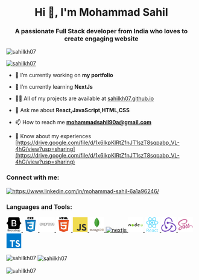 <h1 align="center">Hi 👋, I'm Mohammad Sahil</h1>
<h3 align="center">A passionate Full Stack developer from India who loves to create engaging website</h3>

<p align="left"> <img src="https://komarev.com/ghpvc/?username=sahilkh07&label=Profile%20views&color=0e75b6&style=flat" alt="sahilkh07" /> </p>

<p align="left"> <a href="https://github.com/ryo-ma/github-profile-trophy"><img src="https://github-profile-trophy.vercel.app/?username=sahilkh07" alt="sahilkh07" /></a> </p>

- 🔭 I’m currently working on **my portfolio**

- 🌱 I’m currently learning **NextJs**

- 👨‍💻 All of my projects are available at [sahilkh07.github.io](sahilkh07.github.io)

- 💬 Ask me about **React,JavaScript,HTML,CSS**

- 📫 How to reach me **mohammadsahil90a@gmail.com**

- 📄 Know about my experiences [https://drive.google.com/file/d/1x6IkpKIRtZfnJT1szT8sqpabp_VL-4hG/view?usp=sharing](https://drive.google.com/file/d/1x6IkpKIRtZfnJT1szT8sqpabp_VL-4hG/view?usp=sharing)

<h3 align="left">Connect with me:</h3>
<p align="left">
<a href="https://linkedin.com/in/https://www.linkedin.com/in/mohammad-sahil-6a1a96246/" target="blank"><img align="center" src="https://raw.githubusercontent.com/rahuldkjain/github-profile-readme-generator/master/src/images/icons/Social/linked-in-alt.svg" alt="https://www.linkedin.com/in/mohammad-sahil-6a1a96246/" height="30" width="40" /></a>
</p>

<h3 align="left">Languages and Tools:</h3>
<p align="left"> <a href="https://getbootstrap.com" target="_blank" rel="noreferrer"> <img src="https://raw.githubusercontent.com/devicons/devicon/master/icons/bootstrap/bootstrap-plain-wordmark.svg" alt="bootstrap" width="40" height="40"/> </a> <a href="https://www.w3schools.com/css/" target="_blank" rel="noreferrer"> <img src="https://raw.githubusercontent.com/devicons/devicon/master/icons/css3/css3-original-wordmark.svg" alt="css3" width="40" height="40"/> </a> <a href="https://expressjs.com" target="_blank" rel="noreferrer"> <img src="https://raw.githubusercontent.com/devicons/devicon/master/icons/express/express-original-wordmark.svg" alt="express" width="40" height="40"/> </a> <a href="https://www.w3.org/html/" target="_blank" rel="noreferrer"> <img src="https://raw.githubusercontent.com/devicons/devicon/master/icons/html5/html5-original-wordmark.svg" alt="html5" width="40" height="40"/> </a> <a href="https://developer.mozilla.org/en-US/docs/Web/JavaScript" target="_blank" rel="noreferrer"> <img src="https://raw.githubusercontent.com/devicons/devicon/master/icons/javascript/javascript-original.svg" alt="javascript" width="40" height="40"/> </a> <a href="https://www.mongodb.com/" target="_blank" rel="noreferrer"> <img src="https://raw.githubusercontent.com/devicons/devicon/master/icons/mongodb/mongodb-original-wordmark.svg" alt="mongodb" width="40" height="40"/> </a> <a href="https://nextjs.org/" target="_blank" rel="noreferrer"> <img src="https://cdn.worldvectorlogo.com/logos/nextjs-2.svg" alt="nextjs" width="40" height="40"/> </a> <a href="https://nodejs.org" target="_blank" rel="noreferrer"> <img src="https://raw.githubusercontent.com/devicons/devicon/master/icons/nodejs/nodejs-original-wordmark.svg" alt="nodejs" width="40" height="40"/> </a> <a href="https://reactjs.org/" target="_blank" rel="noreferrer"> <img src="https://raw.githubusercontent.com/devicons/devicon/master/icons/react/react-original-wordmark.svg" alt="react" width="40" height="40"/> </a> <a href="https://redux.js.org" target="_blank" rel="noreferrer"> <img src="https://raw.githubusercontent.com/devicons/devicon/master/icons/redux/redux-original.svg" alt="redux" width="40" height="40"/> </a> <a href="https://sass-lang.com" target="_blank" rel="noreferrer"> <img src="https://raw.githubusercontent.com/devicons/devicon/master/icons/sass/sass-original.svg" alt="sass" width="40" height="40"/> </a> <a href="https://www.typescriptlang.org/" target="_blank" rel="noreferrer"> <img src="https://raw.githubusercontent.com/devicons/devicon/master/icons/typescript/typescript-original.svg" alt="typescript" width="40" height="40"/> </a> </p>

<p><img align="left" src="https://github-readme-stats.vercel.app/api/top-langs?username=sahilkh07&show_icons=true&locale=en&layout=compact" alt="sahilkh07" /></p>

<p>&nbsp;<img align="center" src="https://github-readme-stats.vercel.app/api?username=sahilkh07&show_icons=true&locale=en" alt="sahilkh07" /></p>

<p><img align="center" src="https://github-readme-streak-stats.herokuapp.com/?user=sahilkh07&" alt="sahilkh07" /></p>
